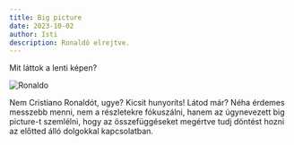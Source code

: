 ```yaml
---
title: Big picture
date: 2023-10-02
author: Isti
description: Ronaldó elrejtve.
---
```

Mit láttok a lenti képen?

![Ronaldo](../images/ronaldo.jpg "Ronaldo")

Nem Cristiano Ronaldót, ugye? Kicsit hunyoríts! Látod már? Néha érdemes messzebb menni, nem a részletekre fókuszálni, hanem az úgynevezett big picture-t szemlélni, hogy az összefüggéseket megértve tudj döntést hozni az előtted álló dolgokkal kapcsolatban.
